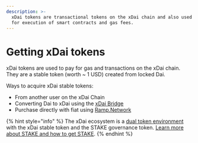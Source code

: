 ```yaml
---
description: >-
  xDai tokens are transactional tokens on the xDai chain and also used to pay
  for execution of smart contracts and gas fees.
---
```


# Getting xDai tokens

xDai tokens are used to pay for gas and transactions on the xDai chain. They are a stable token \(worth ~ 1 USD\) created from locked Dai. 

Ways to acquire xDai stable tokens:

* From another user on the xDai Chain
* Converting Dai to xDai using the [xDai Bridge](converting-xdai-via-bridge/)
* Purchase directly with fiat using [Ramp.Network](https://ramp.network/buy/?swapAsset=XDAI)

{% hint style="info" %}
The xDai ecosystem is a [dual token environment](../for-stakers/stake-reward-mechanics/dual-token-model.md) with the xDai stable token and the STAKE governance token. [Learn more about STAKE and how to get STAKE](../for-stakers/stake-token/get-stake/).
{% endhint %}



